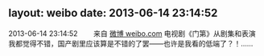 layout: weibo
date: 2013-06-14 23:14:52
---
<meta name="referrer" content="no-referrer" />

2013-06-14 23:14:52  &nbsp;&nbsp;&nbsp;&nbsp;&nbsp;&nbsp; 来自 <a href="http://weibo.com/" rel="nofollow">微博 weibo.com</a>
电视剧《门第》从剧集和表演我都觉得不错，国产剧里应该算是不错的了罢——也许是我看的低端了？！…… ​​​
